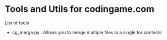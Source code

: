 # Tools and Utils for codingame.com

List of tools 
* cg_merge.py : Allows you to merge multiple files in a single for contests
